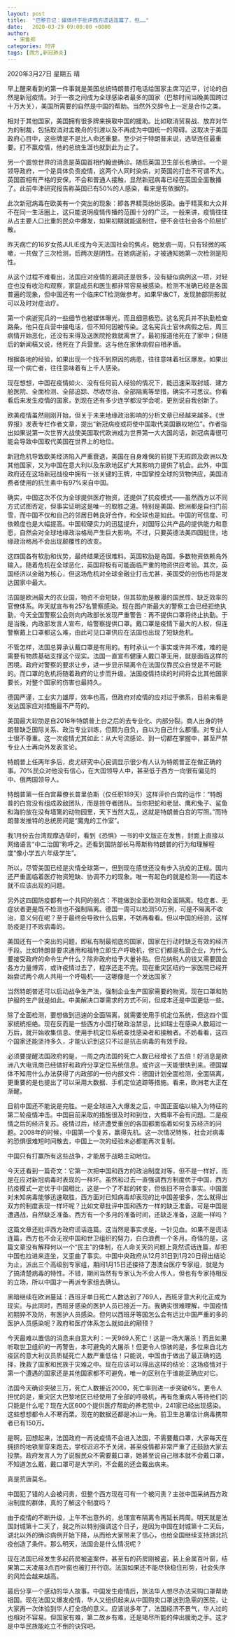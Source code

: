 ```yaml
---
layout: post
title:  "巴黎日记：媒体终于批评西方谎话连篇了，但……"
date:   2020-03-29 09:00:00 +0800
author: 
  - 宋鲁郑
categories: 时评
tags: [西方,新冠肺炎]
---
```

2020年3月27日 星期五 晴

早上醒来看到的第一件事就是美国总统特朗普打电话给国家主席习近平，讨论的自然是新冠疫情。对于一夜之间成为全球感染者最多的国家（巴黎时间当晚美国跨过十万大关），美国所需要的自然是中国的帮助。当然外交辞令上一定是合作之类。

相对于其他国家，美国拥有很多牌来换取中国的援助。比如取消贸易战、放弃对华为的制裁，包括取消对孟晚舟的引渡以及不再成为中国统一的障碍。这取决于美国政府心目中，这些牌是不是比人命还重要。至少对于特朗普来说，选举连任最重要。打不赢疫情，他的总统生涯也就到此为止了。

另一个震惊世界的消息是英国首相约翰逊确诊。随后英国卫生部长也确诊。一个是领导政府，一个是具体负责疫情，这两个人同时染病，对英国的打击不可谓不大。英国首相有严格的安保，不会和普通人接触，显然新冠病毒已经在英国全面散播了。此前牛津研究报告称英国已有50%的人感染，看来是有依据的。

此次新冠病毒在欧美有一个突出的现象：即各界精英纷纷感染。由于精英和大众并不在同一生活圈上，这只能说明疫情传播的范围十分的广泛。一般来讲，疫情往往从占主要人口比重的民众中爆发，如果初期就能遏制住，便不会往社会各个阶层扩散。

昨天病亡的16岁女孩JULIE成为今天法国社会的焦点。她发病一周，只有轻微的咳嗽，一共做了三次检测，后两次是阴性。在她病逝前，才被通知她第一次检测是阳性。

从这个过程不难看出，法国应对疫情的漏洞还是很多，没有疑似病例这一项，对轻症也没有收治和观察，家庭成员和医生都非常容易被感染。检测不准确已经是各国普遍的现象，但中国还有一个临床CT检测做参考。如果早做CT，发现肺部阴影就可以及时对症治疗。

第一个病逝宪兵的一些细节也被媒体曝光，而且细思极恐。这名宪兵并不执勤检查路条，他只在兵营中接电话，但不知何因被传染。这名宪兵士官休病假之后，周三病情开始恶化，还没有来得及送医院抢救就离世了。最初报道他死在了家中；但随后的新闻稿又说，他死在了兵营里。这与他在家休病假自相矛盾。

根据各地的经验，如果出现一个找不到原因的病患，往往意味着社区爆发。如果出现一个病亡者，往往意味着有上千人感染。

现在想想，中国在疫情如火、没有任何前人经验的情况下，能迅速采取封城、建方舱医院、全面检测、全部追踪、尽收尽治、全部隔离等举措，确实不可思议。你看看后来发生疫情的国家，到现在还有多少连学都没学会呢，更别说自我创新了。

欧美疫情虽然刚刚开始，但关于未来地缘政治影响的分析文章已经越来越多。《世界报》发表专栏作者文章，提出“新冠病疫或将使中国取代美国霸权地位”。作者指出如果说第一次世界大战使美国取代欧洲成为世界第一大大国的话，新冠病毒很可能会导致中国取代美国在世界上的地位。

新冠危机导致欧美经济陷入严重衰退，美国在自身难保的前提下无瑕顾及欧洲以及其他国家，又为中国在意大利以及东欧地区扩大其影响力提供了机会。此外，中国政府还在这场新冠战役中拥有一张关键的王牌，中国掌控全球的货物供应，美国消费者使用的抗生素中有97%来自中国。

确实，中国这次不仅为全球提供医疗物资，还提供了抗疫模式——虽然西方以不同方式试图否定，但事实证明这是唯一的取胜之道。特别是美国、欧洲都是自扫门前雪，而中国不仅和自己的邻居日韩良好合作，和全球也是如此。中国的可信度、可依赖度也是大幅提高。中国软硬实力的迅猛提升，对国际公共产品的提供能力和意愿，自然会对全球地缘政治格局产生巨大影响。不过，只要英德法美四国挺住，地缘政治格局不会出现颠覆性的改变。

这四国各有软肋和优势，最终结果还很难料。英国软肋是岛国，多数物资依赖岛外输入。随着危机在全球恶化，英国将极有可能面临严重的物资供应考验。其次，英国经济以金融为核心，但这场危机对全球金融业打击尤甚，英国受的创伤也将是发达国家中最大。

法国是欧洲最大的农业国，物资不会短缺，但其软肋是散漫的国民性、缺乏效率的官僚体系。昨天就宣布有257名警察感染。现在图卢斯最大的警察工会已经拒绝执勤，今天全国警察公会则向内政部长发现严重警告：再不提供口罩将终止执勤。于是当晚，内政部发言人宣布，给警察提供口罩。戴口罩是疫情下最大的人权，但连警察戴上口罩都这么难，由此可见口罩供应在法国也出现了短缺危机。

不管怎样，法国总算承认戴口罩是有用的。有时承认一个事实或许并不难，难的是需要有物质基础支撑这个现实。法国一直宣布健康人戴口罩无用，就是面临这样的困境。政府对警察的要求让步，进一步显示隔离令在法国仅靠民众自觉是不可能的。而口罩的危机将随着政府的让步而升级。法国疫情持续的时间将会比其他国家要长，对整个国家的伤害也最持久。

德国严谨，工业实力雄厚，效率也高，但政府对疫情的应对过于佛系，目前来看是发达国家应对措施最不严苛的。

美国最大软肋是自2016年特朗普上台之后的去专业化、内部分裂。商人出身的特朗普缺乏国际关系、政治专业训练，但颇为自负，自以为自己什么都懂。对专业人士很不尊重。这一次疫情尤其如此：从大号流感论、到一切都在掌握中，甚至严禁专业人士再向外发表言论。

特朗普上任两年多后，皮尤研究中心民调显示很少有人认为特朗普正在做正确的事。70%民众对他没有信心，在大国领导人中，甚至低于西方一向很有偏见的中、俄两国领导人。

特朗普第一任白宫幕僚长普里伯斯（仅任职189天）这样评价白宫的运作：“特朗普的白宫没有组成政敌团队，而是掠夺者团队。当你把蛇和老鼠、鹰和兔子、鲨鱼和海豹放在没有墙篱的动物园里，天下当然大乱，这就是特朗普白宫的写照。”而特朗普发推特的总统房间是“魔鬼的工作室”。

我1月份去台湾观摩选举时，看到《恐惧》一书的中文版正在发售，封面上直接以网络语言“中二治国”称呼之。还看到国防部长马蒂斯称特朗普的行为和理解程度“像小学五六年级学生”。

所以，尽管美国已经是灾情全球第一，但到现在感觉还没有步入抗疫的正规。国内还严重面临着医疗物资短缺、协调不力的现象。唯一有起色的就是检测——而这本就不应该出现的问题。

另外这四国防疫都有一个共同的弱点：不能做到全面检测和全面隔离。轻症者、无症状者更是既不检测也不强制隔离。德国一周可以检测50万例，可是不隔离不收治，意义何在呢？至于最终会导致什么后果，不妨再看看。但以中国的经验，这样防疫是打不败病毒的。

美国还有一个突出的问题，即私有制最彻底的国家，国家在行动时缺乏有效的经济手段。比如特朗普要求通用和福特立即生产呼吸机，但它们都是私营企业，为什么要接受政府的命令生产什么？除非政府给予大量补贴。但花纳税人的钱又需要国会各方力量博弈，或许疫情过去了，程序还走不完。现在重灾区纽约一家医院已经开始尝试两个病人共用一个呼吸机——这哪像是一个发达国家？

当然特朗普还可以启动战争生产法，强制企业生产国家需要的物资。现在口罩和防护服的生产就是如此。中美解决口罩需求的方式不同，但成本还是中国更低一些。

除了全面检测，要想做到迅速的全面隔离，就需要使用手机定位系统，但这四个国家统统拒绝。现在反而是一些西方小国打破政治禁忌，比如瑞士在感染人数超过一万后，就开始收集信息、使用手机定位系统查找感染者和接触者。不妨看看，这四个国家还能坚持多久，才能认识到这只不过是抗击病毒的有效手段。

必须要提醒法国政府的是，一周之内法国的死亡人数已经增长了五倍！好消息是欧洲八大电讯商已经做好和政府分享定位系统信息。或许这一天能很快到来。德国媒体不知用什么办法获得了内政部的一份内部文件：德国计划全面检测，全面隔离，更重要的是也提出了可以采用大数据、手机定位追踪等措施。看来，欧洲老大正在渐醒。

目前中国还不能说是完胜。一是全球进入大爆发之后，中国正面临以输入为特征的第二轮疫情冲击。中国目前采取的措施很及时和到位，大概率不会有问题。二是疫情之后的经济复苏。疫情过后，经济遭受重创的各国都面临着如何复苏经济的问题。2008年的时候，中国第一个复苏，赢得先机。这一次情况特殊，社会对病毒的恐惧很难短时间散去，中国上一次的经验未必都能再次复制。

中国只有打赢所有这些战争，才能居于战略主动地位。

今天还看到一篇奇文：它第一次把中国和西方的政治制度对等，但不是一样好，而是在应对新冠病毒时表现的一样坏。虽然和过去一直强调西方制度优于中国，西方抗疫模式一定优于中国相比，这是一个了不起的转变，但依旧不符合事实。中国面对未知病毒能够迅速取胜，西方面对已知病毒却表现的比中国差很多，怎么就得出双方的制度表现一样坏呢？比如文章批评中国和西方一样的缺乏准备。可是中国是遭遇战，自然缺乏准备。西方有一个多月的准备时间，还缺乏准备，这能一样吗？

这篇文章还批评西方政府谎话连篇。这当然是事实求是，一针见血。如果不是谎话连篇，西方也不会无视中国和世卫组织的努力，白白浪费一个多月。奇怪的是，这篇文章没有解释何以一个“民主”的体制，在人命关天的问题上竟然谎话连篇，却把中国也拉进来连坐，又歪曲了事实。中国中央政府从12月31日到1月20日得出结论为止，派出三个高级别专家组，期间1月15日还接待了港澳台医疗专家组，就是为了搞清楚病毒的特性。不错，期间当然有专家认为不会人传人，但也有专家持相反的立场，所以中国才一再派专家组去确认。

黑暗继续在欧洲蔓延：西班牙单日死亡人数达到了769人，西班牙意大利化正成为现实。与此同时，西班牙感染的医护人员已接近一万。我确实很难理解，中国疫情初期猝不及防，有医护人员感染。但何以西班牙等国怎么会有远比中国严重的多的医护人员感染呢？政府和医疗体系怎么就如此的颟顸？

今天最难以置信的消息来自意大利：一天969人死亡！这是一场大屠杀！而且如果听取世卫组织的一再警告，本可避免的大屠杀！但更令人惊骇的是，多位来自北方疫区的意大利议员质疑死亡人数严重低估！只能说，中国由于做出了最正确的选择，挽救了国家和民族于灾难之中。现在应该可以得出这样的结论：这场疫情对于第一个遭遇的国家还是其他国家都不可避免，唯一的区别在于谁能正确应对它。

法国今天确诊突破三万，死亡人数接近2000，死亡率则进一步突破6%。更令人担忧的是，重灾区大巴黎地区已经使用了全部的呼吸机，再有危重病人等待他们的只能是什么呢？现在大区600个提供医疗帮助的养老院中，241家已经出现感染。这些想想都令人不寒而栗。现在的数据还都是冰山一角。前卫生总署估计病毒携带者已有150万。

是啊，回想起来，法国政府一再说疫情不会进入法国，不需要戴口罩，大家每天在拥挤的地铁里穿来跑去，学校迟迟不予关闭，甚至疫情都非常严重了还鼓励大家去投票。政府发言人为了说服民众不需要戴口罩，她甚至说自己根本就不会戴口罩，不知道怎么戴，戴口罩可是大学问，不会戴的还会戴出病来。

真是荒唐莫名。

中国犯了错的人会被问责，但整个西方现在可有一个被问责？主张中国采纳西方政治制度的群体，真的了解这个制度吗？

由于疫情的不断升级，上午不出意外的，总理宣布隔离令再延长两周。明天就是法国封城第十二天了，我之所以特别强调这个日子，是因为中国在封城第十二天后，湖北以外的确诊病例开始下降，从而给大家带来了信心，也给全国继续支持湖北抗疫创造了条件。那么明天，法国会是什么情况呢？

现在法国已经发生多起药房被盗案件，甚至有的药房刚被盗，装上金属百叶窗，结果第二天凌晨3点百叶窗也被打开行窃。法国如果还不能尽快稳住形势，社会失序的风险会越来越高。

最后分享一个感动的华人故事。中国发生疫情后，旅法华人想尽办法采购口罩帮助祖国。现在法国又爆发疫情，华人又组织起来从中国购卖口罩送到急需的医院，让大家再一次体验到华人打全场的意义。应该说多年了，法国经济不景气，华人过的也相对不容易。但国家有难，第二故乡有难，还是竭尽所能的伸出援助之手。这才是中华民族能屹立不倒的诀窍吧。
